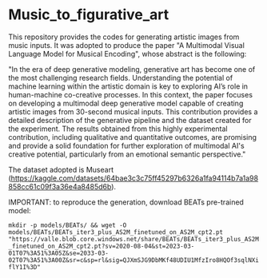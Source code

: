 # Music_to_figurative_art
This repository provides the codes for generating artistic images from music inputs.
It was adopted to produce the paper "A Multimodal Visual Language Model for Musical Encoding", whose abstract is the following:

"In the era of deep generative modeling, generative art has become one of the most challenging research fields. Understanding the potential of machine learning within the artistic domain is key to exploring AI’s role in human-machine co-creative processes. In this context, the paper focuses on developing a multimodal deep generative model capable of creating artistic images from 30-second musical inputs. This contribution provides a detailed description of the generative pipeline and the dataset created for the experiment. The results obtained from this highly experimental contribution, including qualitative and quantitative outcomes, are promising and provide a solid foundation for further exploration of multimodal AI's creative potential, particularly from an emotional semantic perspective."

The dataset adopted is Museart (https://kaggle.com/datasets/64bae3c3c75ff45297b6326a1fa94114b7a1a98858cc61c09f3a36e4a8485d6b).



IMPORTANT: to reproduce the generation, download BEATs pre-trained model:

`mkdir -p models/BEATs/ && wget -O models/BEATs/BEATs_iter3_plus_AS2M_finetuned_on_AS2M_cpt2.pt "https://valle.blob.core.windows.net/share/BEATs/BEATs_iter3_plus_AS2M_finetuned_on_AS2M_cpt2.pt?sv=2020-08-04&st=2023-03-01T07%3A51%3A05Z&se=2033-03-02T07%3A51%3A00Z&sr=c&sp=rl&sig=QJXmSJG9DbMKf48UDIU1MfzIro8HQOf3sqlNXiflY1I%3D"`


